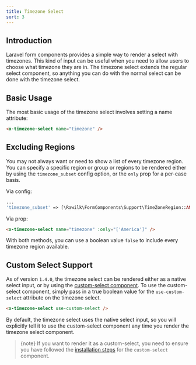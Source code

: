 ```yaml
---
title: Timezone Select
sort: 3
---
```


## Introduction

Laravel form components provides a simple way to render a select with timezones. This kind of input can be useful when you need to allow users
to choose what timezone they are in. The timezone select extends the regular select component, so anything you can do with the normal select
can be done with the timezone select.

## Basic Usage

The most basic usage of the timezone select involves setting a name attribute:

```html
<x-timezone-select name="timezone" />
```

## Excluding Regions

You may not always want or need to show a list of every timezone region. You can specify a specific region or group or regions to
be rendered either by using the `timezone_subset` config option, or the `only` prop for a per-case basis.

Via config:
```php
...
'timezone_subset' => [\Rawilk\FormComponents\Support\TimeZoneRegion::AMERICA],
```

Via prop:
```html
<x-timezone-select name="timezone" :only="['America']" />
```

With both methods, you can use a boolean value `false` to include every timezone region available.

## Custom Select Support

As of version `1.4.0`, the timezone select can be rendered either as a native select input, or by using the
[custom-select component](/docs/laravel-form-componentsvalue-fieldcomponents/custom-select). To use the custom-select
component, simply pass in a true boolean value for the `use-custom-select` attribute on the timezone select.

```html
<x-timezone-select use-custom-select />
```

By default, the timezone select uses the native select input, so you will explicitly tell it to use
the custom-select component any time you render the timezone select component.

> {note} If you want to render it as a custom-select, you need to ensure you have followed the
[installation steps](/docs/laravel-form-components/v5/selects/custom-select#installation) for the `custom-select` component.

